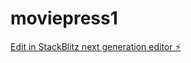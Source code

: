 # moviepress1

[Edit in StackBlitz next generation editor ⚡️](https://stackblitz.com/~/github.com/blackhole7440/moviepress1)